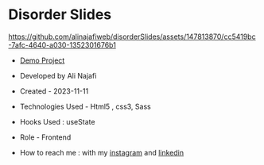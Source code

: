 # Disorder Slides


https://github.com/alinajafiweb/disorderSlides/assets/147813870/cc5419bc-7afc-4640-a030-1352301676b1


- [Demo Project](https://alinajafiweb.github.io/disorderSlides/)

- Developed by Ali Najafi

- Created - 2023-11-11

- Technologies Used - Html5 , css3, Sass

- Hooks Used : useState 

- Role - Frontend

- How to reach me : with my [instagram](https://www.instagram.com/alinajafi_web) and [linkedin](https://www.linkedin.com/in/alinajafi79/)
